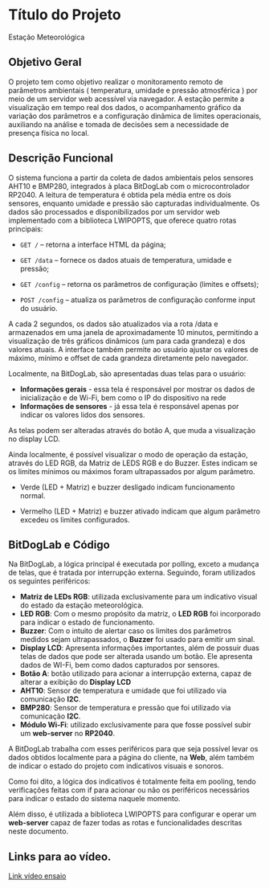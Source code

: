 # Título do Projeto  

Estação Meteorológica

## Objetivo Geral  

O projeto tem como objetivo realizar o monitoramento remoto de parâmetros ambientais ( temperatura, umidade e pressão atmosférica ) por meio de um servidor web acessível via navegador. A estação permite a visualização em tempo real dos dados, o acompanhamento gráfico da variação dos parâmetros e a configuração dinâmica de limites operacionais, auxiliando na análise e tomada de decisões sem a necessidade de presença física no local.

## Descrição Funcional

O sistema funciona a partir da coleta de dados ambientais pelos sensores AHT10 e BMP280, integrados à placa BitDogLab com o microcontrolador RP2040. A leitura de temperatura é obtida pela média entre os dois sensores, enquanto umidade e pressão são capturadas individualmente. Os dados são processados e disponibilizados por um servidor web implementado com a biblioteca LWIPOPTS, que oferece quatro rotas principais:

- `GET /` – retorna a interface HTML da página;

- `GET /data` – fornece os dados atuais de temperatura, umidade e pressão;

- `GET /config` – retorna os parâmetros de configuração (limites e offsets);

- `POST /config` – atualiza os parâmetros de configuração conforme input do usuário.

A cada 2 segundos, os dados são atualizados via a rota /data e armazenados em uma janela de aproximadamente 10 minutos, permitindo a visualização de três gráficos dinâmicos (um para cada grandeza) e dos valores atuais. A interface também permite ao usuário ajustar os valores de máximo, mínimo e offset de cada grandeza diretamente pelo navegador.

Localmente, na BitDogLab, são apresentadas duas telas para o usuário:

- **Informações gerais** - essa tela é responsável por mostrar os dados de inicialização e de Wi-Fi, bem como o IP do dispositivo na rede
- **Informações de sensores** - já essa tela é responsável apenas por indicar os valores lidos dos sensores.

As telas podem ser alteradas através do botão A, que muda a visualização no display LCD.

Ainda localmente, é possível visualizar o modo de operação da estação, através do LED RGB, da Matriz de LEDS RGB e do Buzzer. Estes indicam se os limites mínimos ou máximos foram ultrapassados por algum parâmetro.

- Verde (LED + Matriz) e buzzer desligado indicam funcionamento normal.

- Vermelho (LED + Matriz) e buzzer ativado indicam que algum parâmetro excedeu os limites configurados.

## BitDogLab e Código

Na BitDogLab, a lógica principal é executada por polling, exceto a mudança de telas, que é tratada por interrupção externa. Seguindo, foram utilizados os seguintes periféricos:

- **Matriz de LEDs RGB**: utilizada exclusivamente para um indicativo visual do estado da estação meteorológica.
- **LED RGB**: Com o mesmo propósito da matriz, o **LED RGB** foi incorporado para indicar o estado de funcionamento.
- **Buzzer**: Com o intuito de alertar caso os limites dos parâmetros medidos sejam ultrapassados, o **Buzzer** foi usado para emitir um sinal.
- **Display LCD**: Apresenta informações importantes, além de possuir duas telas de dados que pode ser alterada usando um botão. Ele apresenta dados de WI-Fi, bem como dados capturados por sensores.
- **Botão A**: botão utilizado para acionar a interrupção externa, capaz de alterar a exibição do **Display LCD**
- **AHT10**: Sensor de temperatura e umidade que foi utilizado via comunicação **I2C**.
- **BMP280**: Sensor de temperatura e pressão que foi utilizado via comunicação **I2C**.
- **Módulo Wi-Fi**: utilizado exclusivamente para que fosse possível subir um **web-server** no **RP2040**.

A BitDogLab trabalha com esses periféricos para que seja possível levar os dados obtidos localmente para a página do cliente, na **Web**, além também de indicar o estado do projeto com indicativos visuais e sonoros.

Como foi dito, a lógica dos indicativos é totalmente feita em pooling, tendo verificações feitas com if para acionar ou não os periféricos necessários para indicar o estado do sistema naquele momento.

Além disso, é utilizada a biblioteca LWIPOPTS para configurar e operar um **web-server** capaz de fazer todas as rotas e funcionalidades descritas neste documento.
## Links para ao vídeo.
[Link vídeo ensaio](https://youtu.be/N9gr9qS_gQE)
